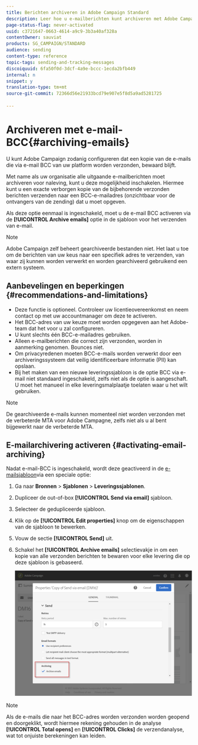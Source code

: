 ```yaml
---
title: Berichten archiveren in Adobe Campaign Standard
description: Leer hoe u e-mailberichten kunt archiveren met Adobe Campaign Standard met een BCC-e-mailadres.
page-status-flag: never-activated
uuid: c3721647-0663-4614-a9c9-3b3a40af328a
contentOwner: sauviat
products: SG_CAMPAIGN/STANDARD
audience: sending
content-type: reference
topic-tags: sending-and-tracking-messages
discoiquuid: 6fa50f0d-3dcf-4a9e-bccc-1ecda2bfb449
internal: n
snippet: y
translation-type: tm+mt
source-git-commit: 72366d56e21933bcd79e907e5f8d5a9ad5281725

---
```



# Archiveren met e-mail-BCC{#archiving-emails}

U kunt Adobe Campaign zodanig configureren dat een kopie van de e-mails die via e-mail BCC van uw platform worden verzonden, bewaard blijft.

Met name als uw organisatie alle uitgaande e-mailberichten moet archiveren voor naleving, kunt u deze mogelijkheid inschakelen. Hiermee kunt u een exacte verborgen kopie van de bijbehorende verzonden berichten verzenden naar een BCC-e-mailadres (onzichtbaar voor de ontvangers van de zending) dat u moet opgeven.

Als deze optie eenmaal is ingeschakeld, moet u de e-mail BCC activeren via de **[!UICONTROL Archive emails]** optie in de sjabloon voor het verzenden van e-mail.

>[!NOTE]
>
>Adobe Campaign zelf beheert gearchiveerde bestanden niet. Het laat u toe om de berichten van uw keus naar een specifiek adres te verzenden, van waar zij kunnen worden verwerkt en worden gearchiveerd gebruikend een extern systeem.

## Aanbevelingen en beperkingen {#recommendations-and-limitations}

* Deze functie is optioneel. Controleer uw licentieovereenkomst en neem contact op met uw accountmanager om deze te activeren.
* Het BCC-adres van uw keuze moet worden opgegeven aan het Adobe-team dat het voor u zal configureren.
* U kunt slechts één BCC-e-mailadres gebruiken.
* Alleen e-mailberichten die correct zijn verzonden, worden in aanmerking genomen. Bounces niet.
* Om privacyredenen moeten BCC-e-mails worden verwerkt door een archiveringssysteem dat veilig identificeerbare informatie (PII) kan opslaan.
* Bij het maken van een nieuwe leveringssjabloon is de optie BCC via e-mail niet standaard ingeschakeld, zelfs niet als de optie is aangeschaft. U moet het manueel in elke leveringsmalplaatje toelaten waar u het wilt gebruiken.

>[!NOTE]
>
>De gearchiveerde e-mails kunnen momenteel niet worden verzonden met de verbeterde MTA voor Adobe Campagne, zelfs niet als u al bent bijgewerkt naar de verbeterde MTA.

## E-mailarchivering activeren {#activating-email-archiving}

Nadat e-mail-BCC is ingeschakeld, wordt deze geactiveerd in de [e-mailsjabloon](../../start/using/marketing-activity-templates.md)via een speciale optie:

1. Ga naar **Bronnen** > **Sjablonen** > **Leveringssjablonen**.
1. Dupliceer de out-of-box **[!UICONTROL Send via email]** sjabloon.
1. Selecteer de gedupliceerde sjabloon.
1. Klik op de **[!UICONTROL Edit properties]** knop om de eigenschappen van de sjabloon te bewerken.
1. Vouw de sectie **[!UICONTROL Send]** uit.
1. Schakel het **[!UICONTROL Archive emails]** selectievakje in om een kopie van alle verzonden berichten te bewaren voor elke levering die op deze sjabloon is gebaseerd.

   ![](assets/email_archiving.png)

>[!NOTE]
>
>Als de e-mails die naar het BCC-adres worden verzonden worden geopend en doorgeklikt, wordt hiermee rekening gehouden in de analyse **[!UICONTROL Total opens]** en **[!UICONTROL Clicks]** de verzendanalyse, wat tot onjuiste berekeningen kan leiden.